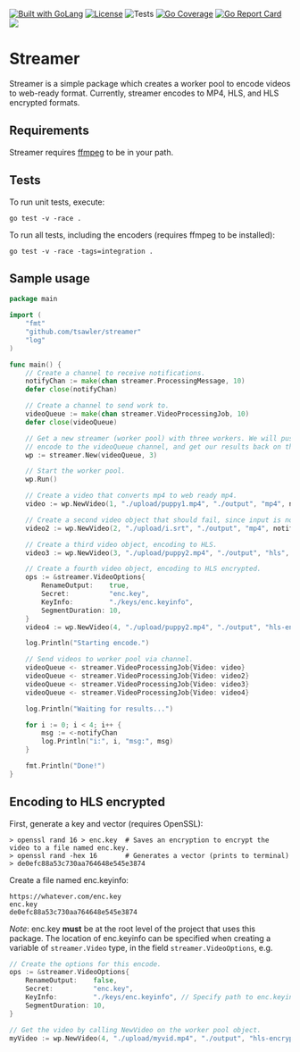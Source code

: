 <a href="https://golang.org"><img src="https://img.shields.io/badge/powered_by-Go-3362c2.svg?style=flat-square" alt="Built with GoLang"></a>
[![License](http://img.shields.io/badge/license-mit-blue.svg?style=flat-square)](https://github.com/tsawler/streamer/blob/main/LICENSE.md)
![Tests](https://github.com/tsawler/streamer/actions/workflows/tests.yml/badge.svg)
[![Go Coverage](https://github.com/tsawler/streamer/wiki/coverage.svg)](https://raw.githack.com/wiki/tsawler/streamer/coverage.html)
[![Go Report Card](https://goreportcard.com/badge/github.com/tsawler/streamer)](https://goreportcard.com/report/github.com/tsawler/streamer)
<a href="https://pkg.go.dev/github.com/tsawler/streamer"><img src="https://img.shields.io/badge/godoc-reference-%23007d9c.svg"></a>


# Streamer

Streamer is a simple package which creates a worker pool to encode videos to web-ready format. 
Currently, streamer encodes to MP4, HLS, and HLS encrypted formats.

## Requirements

Streamer requires [ffmpeg](https://ffmpeg.org/) to be in your path.

## Tests

To run unit tests, execute:

~~~
go test -v -race .
~~~

To run all tests, including the encoders (requires ffmpeg to be installed):

~~~
go test -v -race -tags=integration .
~~~

## Sample usage

~~~go
package main

import (
	"fmt"
	"github.com/tsawler/streamer"
	"log"
)

func main() {
	// Create a channel to receive notifications.
	notifyChan := make(chan streamer.ProcessingMessage, 10)
	defer close(notifyChan)

	// Create a channel to send work to.
	videoQueue := make(chan streamer.VideoProcessingJob, 10)
	defer close(videoQueue)

	// Get a new streamer (worker pool) with three workers. We will push things to 
	// encode to the videoQueue channel, and get our results back on the notifyChan.
	wp := streamer.New(videoQueue, 3)

	// Start the worker pool.
	wp.Run()

	// Create a video that converts mp4 to web ready mp4.
	video := wp.NewVideo(1, "./upload/puppy1.mp4", "./output", "mp4", notifyChan, nil)

	// Create a second video object that should fail, since input is not a valid video file.
	video2 := wp.NewVideo(2, "./upload/i.srt", "./output", "mp4", notifyChan, nil)

	// Create a third video object, encoding to HLS.
	video3 := wp.NewVideo(3, "./upload/puppy2.mp4", "./output", "hls", notifyChan, nil)

	// Create a fourth video object, encoding to HLS encrypted.
	ops := &streamer.VideoOptions{
		RenameOutput:    true,
		Secret:          "enc.key",
		KeyInfo:         "./keys/enc.keyinfo",
		SegmentDuration: 10,
	}
	video4 := wp.NewVideo(4, "./upload/puppy2.mp4", "./output", "hls-encrypted", notifyChan, ops)

	log.Println("Starting encode.")

	// Send videos to worker pool via channel.
	videoQueue <- streamer.VideoProcessingJob{Video: video}
	videoQueue <- streamer.VideoProcessingJob{Video: video2}
	videoQueue <- streamer.VideoProcessingJob{Video: video3}
	videoQueue <- streamer.VideoProcessingJob{Video: video4}

	log.Println("Waiting for results...")

	for i := 0; i < 4; i++ {
		msg := <-notifyChan
		log.Println("i:", i, "msg:", msg)
	}

	fmt.Println("Done!")
}
~~~

## Encoding to HLS encrypted

First, generate a key and vector (requires OpenSSL):

```
> openssl rand 16 > enc.key  # Saves an encryption to encrypt the video to a file named enc.key.
> openssl rand -hex 16       # Generates a vector (prints to terminal)
> de0efc88a53c730aa764648e545e3874
```

Create a file named enc.keyinfo:
```
https://whatever.com/enc.key
enc.key
de0efc88a53c730aa764648e545e3874
```

*Note*: enc.key **must** be at the root level of the project that uses this
package. The location of enc.keyinfo can be specified when creating
a variable of `streamer.Video` type, in the field `streamer.VideoOptions`, e.g.

~~~go
// Create the options for this encode.
ops := &streamer.VideoOptions{
    RenameOutput:    false,
    Secret:          "enc.key",
    KeyInfo:         "./keys/enc.keyinfo", // Specify path to enc.keyinfo
    SegmentDuration: 10,
}

// Get the video by calling NewVideo on the worker pool object.
myVideo := wp.NewVideo(4, "./upload/myvid.mp4", "./output", "hls-encrypted", notifyChan, ops)
~~~